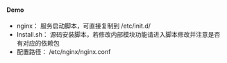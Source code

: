 #### Demo

- nginx：         服务启动脚本，可直接复制到 /etc/init.d/
- Install.sh：    源码安装脚本，若修改内部模块功能请进入脚本修改并注意是否有对应的依赖包
- 配置路径：      /etc/nginx/nginx.conf